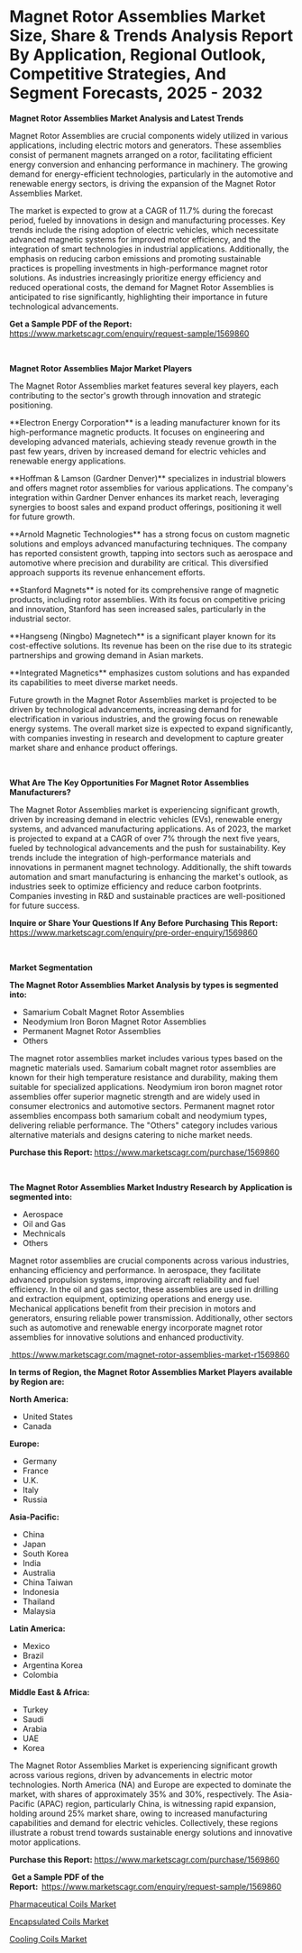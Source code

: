 <p><h1>Magnet Rotor Assemblies Market Size, Share & Trends Analysis Report By Application, Regional Outlook, Competitive Strategies, And Segment Forecasts, 2025 - 2032</h1></p><p><strong>Magnet Rotor Assemblies Market Analysis and Latest Trends</strong></p>
<p><p>Magnet Rotor Assemblies are crucial components widely utilized in various applications, including electric motors and generators. These assemblies consist of permanent magnets arranged on a rotor, facilitating efficient energy conversion and enhancing performance in machinery. The growing demand for energy-efficient technologies, particularly in the automotive and renewable energy sectors, is driving the expansion of the Magnet Rotor Assemblies Market.</p><p>The market is expected to grow at a CAGR of 11.7% during the forecast period, fueled by innovations in design and manufacturing processes. Key trends include the rising adoption of electric vehicles, which necessitate advanced magnetic systems for improved motor efficiency, and the integration of smart technologies in industrial applications. Additionally, the emphasis on reducing carbon emissions and promoting sustainable practices is propelling investments in high-performance magnet rotor solutions. As industries increasingly prioritize energy efficiency and reduced operational costs, the demand for Magnet Rotor Assemblies is anticipated to rise significantly, highlighting their importance in future technological advancements.</p></p>
<p><strong>Get a Sample PDF of the Report:&nbsp;</strong> <a href="https://www.marketscagr.com/enquiry/request-sample/1569860?utm_campaign=2114&utm_medium=2&utm_source=Github&utm_content=ia&utm_term=25032025&utm_id=magnet-rotor-assemblies">https://www.marketscagr.com/enquiry/request-sample/1569860</a></p>
<p>&nbsp;</p>
<p><strong>Magnet Rotor Assemblies Major Market Players</strong></p>
<p><p>The Magnet Rotor Assemblies market features several key players, each contributing to the sector's growth through innovation and strategic positioning. </p><p>**Electron Energy Corporation** is a leading manufacturer known for its high-performance magnetic products. It focuses on engineering and developing advanced materials, achieving steady revenue growth in the past few years, driven by increased demand for electric vehicles and renewable energy applications.</p><p>**Hoffman & Lamson (Gardner Denver)** specializes in industrial blowers and offers magnet rotor assemblies for various applications. The company's integration within Gardner Denver enhances its market reach, leveraging synergies to boost sales and expand product offerings, positioning it well for future growth.</p><p>**Arnold Magnetic Technologies** has a strong focus on custom magnetic solutions and employs advanced manufacturing techniques. The company has reported consistent growth, tapping into sectors such as aerospace and automotive where precision and durability are critical. This diversified approach supports its revenue enhancement efforts.</p><p>**Stanford Magnets** is noted for its comprehensive range of magnetic products, including rotor assemblies. With its focus on competitive pricing and innovation, Stanford has seen increased sales, particularly in the industrial sector.</p><p>**Hangseng (Ningbo) Magnetech** is a significant player known for its cost-effective solutions. Its revenue has been on the rise due to its strategic partnerships and growing demand in Asian markets.</p><p>**Integrated Magnetics** emphasizes custom solutions and has expanded its capabilities to meet diverse market needs. </p><p>Future growth in the Magnet Rotor Assemblies market is projected to be driven by technological advancements, increasing demand for electrification in various industries, and the growing focus on renewable energy systems. The overall market size is expected to expand significantly, with companies investing in research and development to capture greater market share and enhance product offerings.</p></p>
<p>&nbsp;</p>
<p><strong>What Are The Key Opportunities For Magnet Rotor Assemblies Manufacturers?</strong></p>
<p><p>The Magnet Rotor Assemblies market is experiencing significant growth, driven by increasing demand in electric vehicles (EVs), renewable energy systems, and advanced manufacturing applications. As of 2023, the market is projected to expand at a CAGR of over 7% through the next five years, fueled by technological advancements and the push for sustainability. Key trends include the integration of high-performance materials and innovations in permanent magnet technology. Additionally, the shift towards automation and smart manufacturing is enhancing the market's outlook, as industries seek to optimize efficiency and reduce carbon footprints. Companies investing in R&D and sustainable practices are well-positioned for future success.</p></p>
<p><strong>Inquire or Share Your Questions If Any Before Purchasing This Report:</strong> <a href="https://www.marketscagr.com/enquiry/pre-order-enquiry/1569860?utm_campaign=2114&utm_medium=2&utm_source=Github&utm_content=ia&utm_term=25032025&utm_id=magnet-rotor-assemblies">https://www.marketscagr.com/enquiry/pre-order-enquiry/1569860</a></p>
<p>&nbsp;</p>
<p><strong>Market Segmentation</strong></p>
<p><strong>The Magnet Rotor Assemblies Market Analysis by types is segmented into:</strong></p>
<p><ul><li>Samarium Cobalt Magnet Rotor Assemblies</li><li>Neodymium Iron Boron Magnet Rotor Assemblies</li><li>Permanent Magnet Rotor Assemblies</li><li>Others</li></ul></p>
<p><p>The magnet rotor assemblies market includes various types based on the magnetic materials used. Samarium cobalt magnet rotor assemblies are known for their high temperature resistance and durability, making them suitable for specialized applications. Neodymium iron boron magnet rotor assemblies offer superior magnetic strength and are widely used in consumer electronics and automotive sectors. Permanent magnet rotor assemblies encompass both samarium cobalt and neodymium types, delivering reliable performance. The "Others" category includes various alternative materials and designs catering to niche market needs.</p></p>
<p><strong>Purchase this Report:&nbsp;</strong><a href="https://www.marketscagr.com/purchase/1569860?utm_campaign=2114&utm_medium=2&utm_source=Github&utm_content=ia&utm_term=25032025&utm_id=magnet-rotor-assemblies">https://www.marketscagr.com/purchase/1569860</a></p>
<p>&nbsp;</p>
<p><strong>The Magnet Rotor Assemblies Market Industry Research by Application is segmented into:</strong></p>
<p><ul><li>Aerospace</li><li>Oil and Gas</li><li>Mechnicals</li><li>Others</li></ul></p>
<p><p>Magnet rotor assemblies are crucial components across various industries, enhancing efficiency and performance. In aerospace, they facilitate advanced propulsion systems, improving aircraft reliability and fuel efficiency. In the oil and gas sector, these assemblies are used in drilling and extraction equipment, optimizing operations and energy use. Mechanical applications benefit from their precision in motors and generators, ensuring reliable power transmission. Additionally, other sectors such as automotive and renewable energy incorporate magnet rotor assemblies for innovative solutions and enhanced productivity.</p></p>
<p><a href="https://www.marketscagr.com/magnet-rotor-assemblies-market-r1569860?utm_campaign=2114&utm_medium=2&utm_source=Github&utm_content=ia&utm_term=25032025&utm_id=magnet-rotor-assemblies">&nbsp;https://www.marketscagr.com/magnet-rotor-assemblies-market-r1569860</a></p>
<p><strong>In terms of Region, the Magnet Rotor Assemblies Market Players available by Region are:</strong></p>
<p>
    <p> <strong> North America: </strong>
        <ul>
            <li>United States</li>
            <li>Canada</li>
        </ul>
        </p> 
    <p> <strong> Europe: </strong>
        <ul>
            <li>Germany</li>
            <li>France</li>
            <li>U.K.</li>
            <li>Italy</li>
            <li>Russia</li>
        </ul>
        </p> 
    <p> <strong> Asia-Pacific: </strong>
        <ul>
            <li>China</li>
            <li>Japan</li>
            <li>South Korea</li>
            <li>India</li>
            <li>Australia</li>
            <li>China Taiwan</li>
            <li>Indonesia</li>
            <li>Thailand</li>
            <li>Malaysia</li>
        </ul>
        </p> 
    <p> <strong> Latin America: </strong>
        <ul>
            <li>Mexico</li>
            <li>Brazil</li>
            <li>Argentina Korea</li>
            <li>Colombia</li>
        </ul>
        </p> 
    <p> <strong> Middle East & Africa: </strong>
        <ul>
            <li>Turkey</li>
            <li>Saudi</li>
            <li>Arabia</li>
            <li>UAE</li>
            <li>Korea</li>
        </ul>
    </p>
    </p>
<p><p>The Magnet Rotor Assemblies Market is experiencing significant growth across various regions, driven by advancements in electric motor technologies. North America (NA) and Europe are expected to dominate the market, with shares of approximately 35% and 30%, respectively. The Asia-Pacific (APAC) region, particularly China, is witnessing rapid expansion, holding around 25% market share, owing to increased manufacturing capabilities and demand for electric vehicles. Collectively, these regions illustrate a robust trend towards sustainable energy solutions and innovative motor applications.</p></p>
<p><strong>Purchase this Report: </strong><a href="https://www.marketscagr.com/purchase/1569860?utm_campaign=2114&utm_medium=2&utm_source=Github&utm_content=ia&utm_term=25032025&utm_id=magnet-rotor-assemblies">https://www.marketscagr.com/purchase/1569860</a></p>
<p>&nbsp;<strong>Get a Sample PDF of the Report:&nbsp;&nbsp;</strong><a href="https://www.marketscagr.com/enquiry/request-sample/1569860?utm_campaign=2114&utm_medium=2&utm_source=Github&utm_content=ia&utm_term=25032025&utm_id=magnet-rotor-assemblies">https://www.marketscagr.com/enquiry/request-sample/1569860</a></p>
<p><strong></strong></p>
<p><p><a href="https://github.com/tamvrosiya/Market-Research-Report-List-6/blob/main/pharmaceutical-coils-market.md?utm_campaign=2114&utm_medium=2&utm_source=Github&utm_content=ia&utm_term=25032025&utm_id=magnet-rotor-assemblies">Pharmaceutical Coils Market</a></p><p><a href="https://github.com/sionepeppess/Market-Research-Report-List-1/blob/main/encapsulated-coils-market.md?utm_campaign=2114&utm_medium=2&utm_source=Github&utm_content=ia&utm_term=25032025&utm_id=magnet-rotor-assemblies">Encapsulated Coils Market</a></p><p><a href="https://github.com/pizolina/Market-Research-Report-List-7/blob/main/cooling-coils-market.md?utm_campaign=2114&utm_medium=2&utm_source=Github&utm_content=ia&utm_term=25032025&utm_id=magnet-rotor-assemblies">Cooling Coils Market</a></p></p>